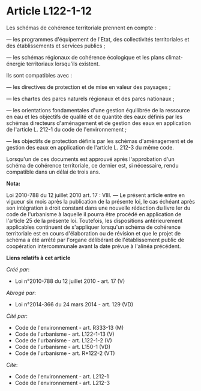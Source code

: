 # Article L122-1-12

Les schémas de cohérence territoriale prennent en compte : 

― les programmes d'équipement de l'Etat, des collectivités territoriales et des établissements et services publics ; 

― les schémas régionaux de cohérence écologique et les plans climat-énergie territoriaux lorsqu'ils existent. 

Ils sont compatibles avec : 

― les directives de protection et de mise en valeur des paysages ; 

― les chartes des parcs naturels régionaux et des parcs nationaux ; 

― les orientations fondamentales d'une gestion équilibrée de la ressource en eau et les objectifs de qualité et de quantité
des eaux définis par les schémas directeurs d'aménagement et de gestion des eaux en application de l'article L. 212-1 du code
de l'environnement ; 

― les objectifs de protection définis par les schémas d'aménagement et de gestion des eaux en application de l'article L.
212-3 du même code. 

Lorsqu'un de ces documents est approuvé après l'approbation d'un schéma de cohérence territoriale, ce dernier est, si
nécessaire, rendu compatible dans un délai de trois ans.

**Nota:**

Loi 2010-788 du 12 juillet 2010 art. 17 : VIII. ― Le présent article entre en vigueur six mois après la publication de la
présente loi, le cas échéant après son intégration à droit constant dans une nouvelle rédaction du livre Ier du code de
l'urbanisme à laquelle il pourra être procédé en application de l'article 25 de la présente loi. Toutefois, les dispositions
antérieurement applicables continuent de s'appliquer lorsqu'un schéma de cohérence territoriale est en cours d'élaboration ou
de révision et que le projet de schéma a été arrêté par l'organe délibérant de l'établissement public de coopération
intercommunale avant la date prévue à l'alinéa précédent.

**Liens relatifs à cet article**

_Créé par_:

  - Loi n°2010-788 du 12 juillet 2010 - art. 17 (V)

_Abrogé par_:

  - Loi n°2014-366 du 24 mars 2014 - art. 129 (VD)

_Cité par_:

  - Code de l'environnement - art. R333-13 (M)
  - Code de l'urbanisme - art. L122-1-13 (V)
  - Code de l'urbanisme - art. L122-1-2 (V)
  - Code de l'urbanisme - art. L150-1 (VD)
  - Code de l'urbanisme - art. R*122-2 (VT)

_Cite_:

  - Code de l'environnement - art. L212-1
  - Code de l'environnement - art. L212-3

